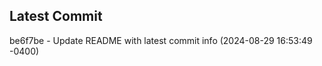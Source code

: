 
## Latest Commit
be6f7be - Update README with latest commit info (2024-08-29 16:53:49 -0400) <Yunxi-Zhou>
